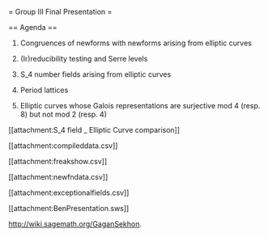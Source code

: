 = Group III Final Presentation =

== Agenda ==

1. Congruences of newforms with newforms arising from elliptic curves

2. (Ir)reducibility testing and Serre levels

3. S_4 number fields arising from elliptic curves

4. Period lattices

5. Elliptic curves whose Galois representations are surjective mod 4 (resp. 8) but not mod 2 (resp. 4)

[[attachment:S_4 field _ Elliptic Curve comparison]]

[[attachment:compileddata.csv]]

[[attachment:freakshow.csv]]

[[attachment:newfndata.csv]]

[[attachment:exceptionalfields.csv]]

[[attachment:BenPresentation.sws]]

http://wiki.sagemath.org/GaganSekhon.
